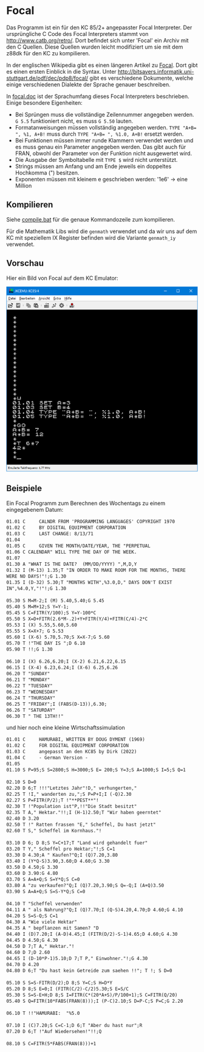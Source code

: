 # Focal

Das Programm ist ein für den KC 85/2+ angepasster Focal Interpreter. Der ursprüngliche C Code des Focal Interpreters stammt von
<http://www.catb.org/retro/>. Dort befindet sich unter 'Focal' ein Archiv mit den C Quellen. Diese Quellen wurden leicht modifiziert um sie mit dem
z88dk für den KC zu kompilieren.

In der englischen Wikipedia gibt es einen längeren Artikel zu [Focal](https://en.wikipedia.org/wiki/FOCAL_\(programming_language\)). Dort gibt es einen
ersten Einblick in die Syntax. Unter <http://bitsavers.informatik.uni-stuttgart.de/pdf/dec/pdp8/focal/> gibt es verschiedene Dokumente, welche einige 
verschiedenen Dialekte der Sprache genauer beschreiben.

In [focal.doc](focal.doc) ist der Sprachumfang dieses Focal Interpreters beschrieben. Einige besondere Eigenheiten:
- Bei Sprüngen muss die vollständige Zeilennummer angegeben werden. `G 5.5` funktioniert nicht, es muss `G 5.50` lauten.
- Formatanweisungen müssen vollständig angegeben werden. `TYPE "A+B= ", %1, A+B!` muss durch `TYPE "A+B= ", %1.0, A+B!` ersetzt werden.
- Bei Funktionen müssen immer runde Klammern verwendet werden und es muss genau ein Parameter angegeben werden. Das gibt auch für FRAN, obwohl der Parameter von der Funktion nicht ausgewertet wird.
- Die Ausgabe der Symboltabelle mit `TYPE $` wird nicht unterstützt.
- Strings müssen am Anfang und am Ende jeweils ein doppeltes Hochkomma (") besitzen.
- Exponenten müssen mit kleinem e geschrieben werden: '1e6' -> eine Million

## Kompilieren

Siehe [compile.bat](compile.bat) für die genaue Kommandozeile zum kompilieren. 

Für die Mathematik Libs wird die `genmath` verwendet und da wir uns auf dem KC mit speziellem IX Register befinden wird die Variante `genmath_iy` 
verwendet. 

## Vorschau

Hier ein Bild von Focal auf dem KC Emulator: 

![FocalAufKC.png](/images/FocalAufKC.png)

## Beispiele

Ein Focal Programm zum Berechnen des Wochentags zu einem eingegebenem Datum:

```
01.01 C     CALNDR FROM 'PROGRAMMING LANGUAGES' COPYRIGHT 1970               
01.02 C     BY DIGITAL EQUIPMENT CORPORATION                                        
01.03 C     LAST CHANGE: 8/13/71                                                    
01.04 
01.05 C     GIVEN THE MONTH/DATE/YEAR, THE "PERPETUAL                                 
01.06 C CALENDAR" WILL TYPE THE DAY OF THE WEEK.                                      
01.07 
01.30 A "WHAT IS THE DATE?  (MM/DD/YYYY) ",M,D,Y
01.32 I (M-13) 1.35;T "IN ORDER TO MAKE ROOM FOR THE MONTHS, THERE WERE NO DAYS!"!;G 1.30
01.35 I (D-32) 5.30;T "MONTHS WITH",%3.0,D," DAYS DON'T EXIST IN",%4.0,Y,"!"!;G 1.30

05.30 S M=M-2;I (M) 5.40,5.40;G 5.45
05.40 S M=M+12;S Y=Y-1;
05.45 S C=FITR(Y/100);S Y=Y-100*C
05.50 S X=D+FITR(2.6*M-.2)+Y+FITR(Y/4)+FITR(C/4)-2*C
05.53 I (X) 5.55,5.60,5.60
05.55 S X=X+7; G 5.53
05.60 I (X-6) 5.70,5.70;S X=X-7;G 5.60
05.70 T !"THE DAY IS ";D 6.10
05.90 T !!;G 1.30

06.10 I (X) 6.26,6.20;I (X-2) 6.21,6.22,6.15
06.15 I (X-4) 6.23,6.24;I (X-6) 6.25,6.26
06.20 T "SUNDAY"
06.21 T "MONDAY"
06.22 T "TUESDAY"
06.23 T "WEDNESDAY"
06.24 T "THURSDAY"
06.25 T "FRIDAY";I (FABS(D-13)),6.30;
06.26 T "SATURDAY"
06.30 T " THE 13TH!!"
```

und hier noch eine kleine Wirtschaftssimulation

```
01.01 C     HAMURABI, WRITTEN BY DOUG DYMENT (1969)
01.02 C     FOR DIGITAL EQUIPMENT CORPORATION
01.03 C     angepasst an den KC85 by Dirk (2022)
01.04 C     - German Version -
01.05
01.10 S P=95;S S=2800;S H=3000;S E= 200;S Y=3;S A=1000;S I=5;S Q=1

02.10 S D=0
02.20 D 6;T !!!"Letztes Jahr"!D," verhungerten,"
02.25 T !I," wanderten zu,";S P=P+I;I (-Q)2.30
02.27 S P=FITR(P/2);T !"**PEST**"!
02.30 T !"Population ist"P,!!"Die Stadt besitzt"
02.35 T A," Hektar."!!;I (H-1)2.50;T "Wir haben geerntet"
02.40 D 3.20
02.50 T !" Ratten frassen "E," Scheffel, Du hast jetzt"
02.60 T S," Scheffel im Kornhaus."!

03.10 D 6; D 8;S Y=C+17;T "Land wird gehandelt fuer"
03.20 T Y," Scheffel pro Hektar;"!;S C=1
03.30 D 4.30;A " Kaufen?"Q;I (Q)7.20,3.80
03.40 I (Y*Q-S)3.90,3.60;D 4.60;G 3.30
03.50 D 4.50;G 3.30
03.60 D 3.90:G 4.80
03.70 S A=A+Q;S S=Y*Q;S C=0
03.80 A "zu verkaufen?"Q;I (Q)7.20,3.90;S Q=-Q;I (A+Q)3.50
03.90 S A=A+Q;S S=S-Y*Q;S C=0

04.10 T "Scheffel verwenden"
04.11 A " als Nahrung?"Q;I (Q)7.70;I (Q-S)4.20,4.70;D 4.60;G 4.10
04.20 S S=S-Q;S C=1
04.30 A "Wie viele Hektar"
04.35 A " bepflanzen mit Samen? "D
04.40 I (D)7.20;I (A-D)4.45;I (FITR(D/2)-S-1)4.65;D 4.60;G 4.30
04.45 D 4.50;G 4.30
04.50 D 7;T A," Hektar."!
04.60 D 7;D 2.60
04.65 I (D-10*P-1)5.10;D 7;T P," Einwohner."!;G 4.30
04.70 D 4.20
04.80 D 6;T "Du hast kein Getreide zum saehen !!"; T !; S D=0

05.10 S S=S-FITR(D/2);D 8;S Y=C;S H=D*Y
05.20 D 8;S E=0;I (FITR(C/2)-C/2)5.30;S E=S/C
05.30 S S=S-E+H;D 8;S I=FITR(C*(20*A+S)/P/100+1);S C=FITR(Q/20)
05.40 S Q=FITR(10*FABS(FRAN(8)));I (P-C)2.10;S D=P-C;S P=C;G 2.20

06.10 T !!"HAMURABI:  "%5.0

07.10 I (C)7.20;S C=C-1;D 6;T "Aber du hast nur";R
07.20 D 6;T !"Auf Wiedersehen!"!!;Q

08.10 S C=FITR(5*FABS(FRAN(8)))+1
```
